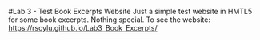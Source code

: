#Lab 3 - Test Book Excerpts Website
Just a simple test website in HMTL5 for some book excerpts. Nothing special.
To see the website:
https://rsoylu.github.io/Lab3_Book_Excerpts/
